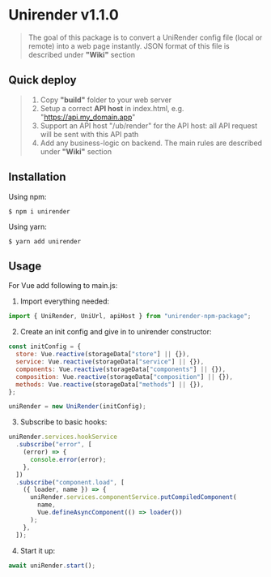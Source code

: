 # Unirender v1.1.0

> The goal of this package is to convert a UniRender config file (local or remote)
> into a web page instantly. JSON format of this file is described under **"Wiki"** section


## Quick deploy
> 1. Copy **"build"** folder to your web server
> 2. Setup a correct **API host** in index.html, e.g. "https://api.my_domain.app"
> 3. Support an API host "/ub/render" for the API host: all API request will be sent with this API path
> 4. Add any business-logic on backend. The main rules are described under **"Wiki"** section


## Installation

Using npm:

```shell
$ npm i unirender
```

Using yarn:

```shell
$ yarn add unirender
```

## Usage

For Vue add following to main.js:

1. Import everything needed:

```js
import { UniRender, UniUrl, apiHost } from "unirender-npm-package";
```

2. Create an init config and give in to unirender constructor:

```js
const initConfig = {
  store: Vue.reactive(storageData["store"] || {}),
  service: Vue.reactive(storageData["service"] || {}),
  components: Vue.reactive(storageData["components"] || {}),
  composition: Vue.reactive(storageData["composition"] || {}),
  methods: Vue.reactive(storageData["methods"] || {}),
};

uniRender = new UniRender(initConfig);
```

3. Subscribe to basic hooks:

```js
uniRender.services.hookService
  .subscribe("error", [
    (error) => {
      console.error(error);
    },
  ])
  .subscribe("component.load", [
    ({ loader, name }) => {
      uniRender.services.componentService.putCompiledComponent(
        name,
        Vue.defineAsyncComponent(() => loader())
      );
    },
  ]);
```

4. Start it up:

```js
await uniRender.start();
```
